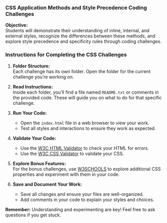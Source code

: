 ### **CSS Application Methods and Style Precedence Coding Challenges**

**Objective:**  
Students will demonstrate their understanding of inline, internal, and external styles, recognize the differences between these methods, and explore style precedence and specificity rules through coding challenges.

### **Instructions for Completing the CSS Challenges**

1. **Folder Structure:**  
   Each challenge has its own folder. Open the folder for the current challenge you’re working on.

2. **Read Instructions:**  
   Inside each folder, you’ll find a file named `README.txt` or comments in the provided code. These will guide you on what to do for that specific challenge.

3. **Run Your Code:**

   - Open the `index.html` file in a web browser to view your work.
   - Test all styles and interactions to ensure they work as expected.

4. **Validate Your Code:**

   - Use the [W3C HTML Validator](https://validator.w3.org/) to check your HTML for errors.
   - Use the [W3C CSS Validator](https://jigsaw.w3.org/css-validator/) to validate your CSS.

5. **Explore Bonus Features:**  
   For the bonus challenges, use [W3SCHOOLS](https://www.w3schools.com/) to explore additional CSS properties and experiment with them in your code.

6. **Save and Document Your Work:**
   - Save all changes and ensure your files are well-organized.
   - Add comments in your code to explain your styles and choices.

**Remember:** Understanding and experimenting are key! Feel free to ask questions if you get stuck.
